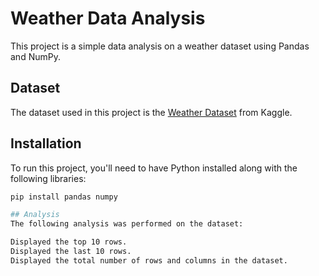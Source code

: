 # Weather Data Analysis

This project is a simple data analysis on a weather dataset using Pandas and NumPy.

## Dataset

The dataset used in this project is the [Weather Dataset](https://www.kaggle.com/datasets/ayushmi77al/weather-data-set-for-beginners) from Kaggle.

## Installation

To run this project, you'll need to have Python installed along with the following libraries:

```sh
pip install pandas numpy

## Analysis
The following analysis was performed on the dataset:

Displayed the top 10 rows.
Displayed the last 10 rows.
Displayed the total number of rows and columns in the dataset.

